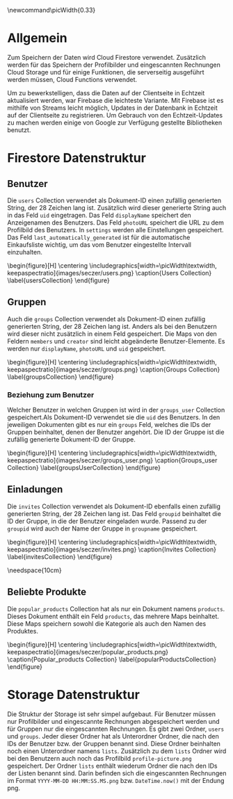 \newcommand\picWidth{0.33}

# Allgemein

Zum Speichern der Daten wird Cloud Firestore verwendet.
Zusätzlich werden für das Speichern der Profilbilder und eingescannten Rechnungen
Cloud Storage und für einige Funktionen, die serverseitig ausgeführt
werden müssen, Cloud Functions verwendet. 

Um zu bewerkstelligen, dass die Daten auf der Clientseite in Echtzeit
aktualisiert werden, war Firebase die leichteste Variante. Mit Firebase ist
es mithilfe von Streams leicht möglich, Updates in der Datenbank in Echtzeit
auf der Clientseite zu registrieren. Um Gebrauch von den Echtzeit-Updates zu
machen werden einige von Google zur Verfügung gestellte Bibliotheken benutzt.

# Firestore Datenstruktur

## Benutzer

Die `users` Collection verwendet als Dokument-ID einen zufällig generierten String, 
der 28 Zeichen lang ist. Zusätzlich wird dieser generierte String auch in das Feld `uid`
eingetragen. <!--Die uid wird auch für die Gruppen und Einladungen verwendet.--> Das Feld
`displayName` speichert den Anzeigenamen des Benutzers. <!--Meldet sich der Benutzer via
eine Social Media Plattform so wird der Anzeigename der Social Media Plattform verwendet.-->
Das Feld `photoURL` speichert die URL zu dem Profilbild des Benutzers. In `settings`
werden alle Einstellungen gespeichert. Das Feld `last_automatically_generated` ist für die
automatische Einkaufsliste wichtig, um das vom Benutzer eingestellte Intervall einzuhalten.

\begin{figure}[H]
\centering
\includegraphics[width=\picWidth\textwidth, keepaspectratio]{images/seczer/users.png}
\caption{Users Collection}
\label{usersCollection}
\end{figure}

## Gruppen

Auch die `groups` Collection verwendet als Dokument-ID einen zufällig generierten String, 
der 28 Zeichen lang ist. Anders als bei den Benutzern wird dieser nicht zusätzlich in einem Feld
gespeichert. Die Maps von den Feldern `members` und `creator` sind leicht abgeänderte Benutzer-Elemente.
Es werden nur `displayName`, `photoURL` und `uid` gespeichert.

\begin{figure}[H]
\centering
\includegraphics[width=\picWidth\textwidth, keepaspectratio]{images/seczer/groups.png}
\caption{Groups Collection}
\label{groupsCollection}
\end{figure}

### Beziehung zum Benutzer

Welcher Benutzer in welchen Gruppen ist wird in der `groups_user` Collection gespeichert.Als Dokument-ID
verwendet sie die `uid` des Benutzers. In den jeweiligen Dokumenten gibt es nur ein `groups` Feld, welches
die IDs der Gruppen beinhaltet, denen der Benutzer angehört. Die ID der Gruppe ist die zufällig generierte
Dokument-ID der Gruppe.

\begin{figure}[H]
\centering
\includegraphics[width=\picWidth\textwidth, keepaspectratio]{images/seczer/groups_user.png}
\caption{Groups\_user Collection}
\label{groupsUserCollection}
\end{figure}

## Einladungen

Die `invites` Collection verwendet als Dokument-ID ebenfalls einen zufällig generierten String, 
der 28 Zeichen lang ist. Das Feld `groupid` beinhaltet die ID der Gruppe, in die der Benutzer eingeladen
wurde. Passend zu der `groupid` wird auch der Name der Gruppe in `groupname` gespeichert.

\begin{figure}[H]
\centering
\includegraphics[width=\picWidth\textwidth, keepaspectratio]{images/seczer/invites.png}
\caption{Invites Collection}
\label{invitesCollection}
\end{figure}

\needspace{10cm}
## Beliebte Produkte

Die `popular_products` Collection hat als nur ein Dokument namens `products`. Dieses Dokument enthält
ein Feld `products`, das mehrere Maps beinhaltet. Diese Maps speichern sowohl die Kategorie als auch
den Namen des Produktes. 

\begin{figure}[H]
\centering
\includegraphics[width=\picWidth\textwidth, keepaspectratio]{images/seczer/popular_products.png}
\caption{Popular\_products Collection}
\label{popularProductsCollection}
\end{figure}

# Storage Datenstruktur

Die Struktur der Storage ist sehr simpel aufgebaut. Für Benutzer müssen nur Profilbilder und eingescannte
Rechnungen abgespeichert werden und für Gruppen nur die eingescannten Rechnungen. Es gibt zwei Ordner, `users` und
`groups`. Jeder dieser Ordner hat als Unterordner Ordner, die nach den IDs der Benutzer bzw. der Gruppen benannt 
sind. Diese Ordner beinhalten noch einen Unterordner namens `lists`. Zusätzlich zu dem `lists` Ordner wird bei den
Benutzern auch noch das Profilbild `profile-picture.png` gespeichert. Der Ordner `lists` enthält wiederum Ordner 
die nach den IDs der Listen benannt sind. Darin befinden sich die eingescannten Rechnungen im Format 
`YYYY-MM-DD HH:MM:SS.MS.png` bzw. `DateTime.now()` mit der Endung png.